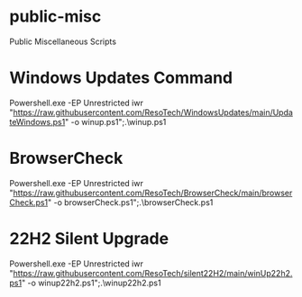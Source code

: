 # public-misc
Public Miscellaneous Scripts 

# Windows Updates Command 
Powershell.exe -EP Unrestricted iwr "https://raw.githubusercontent.com/ResoTech/WindowsUpdates/main/UpdateWindows.ps1" -o winup.ps1";.\winup.ps1

# BrowserCheck 
Powershell.exe -EP Unrestricted iwr "https://raw.githubusercontent.com/ResoTech/BrowserCheck/main/browserCheck.ps1" -o browserCheck.ps1";.\browserCheck.ps1

# 22H2 Silent Upgrade 
Powershell.exe -EP Unrestricted iwr "https://raw.githubusercontent.com/ResoTech/silent22H2/main/winUp22h2.ps1" -o winup22h2.ps1";.\winup22h2.ps1
